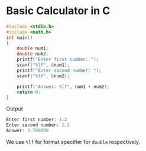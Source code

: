 # Basic Calculator in C
```c
#include <stdio.h>
#include <math.h>
int main()
{
    double num1;
    double num2;
    printf("Enter first number: ");
    scanf("%lf", &num1);
    printf("Enter second number: ");
    scanf("%lf", &num2);

    printf("Answer: %lf", num1 + num2);
    return 0;
}
```
Output
```c
Enter first number: 1.2
Enter second number: 2.5
Answer: 3.700000
```
We use `%lf` for format specifier for `double` respectively.